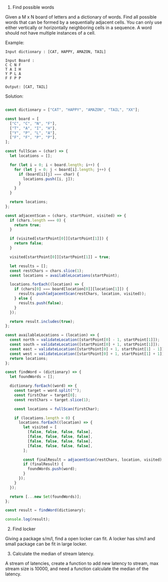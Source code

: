 1. Find possible words

Given a M x N board of letters and a dictionary of words. Find all possible words that can be formed by a sequentially adjacent cells.
You can only use either vertically or horizontally neighboring cells in a sequence.
A word should not have multiple instances of a cell.

Example:

```
Input dictionary : [CAT, HAPPY, AMAZON, TAIL]

Input Board :
C C N F
T A I H
Y P L A
F F P P

Output: [CAT, TAIL]

```

Solution: 
```js

const dictionary = ["CAT", "HAPPY", "AMAZON", "TAIL", "XX"];

const board = [
  ["C", "C", "N", "F"],
  ["T", "A", "I", "H"],
  ["Y", "P", "L", "A"],
  ["F", "F", "P", "P"],
];

const fullScan = (char) => {
  let locations = [];

  for (let i = 0; i < board.length; i++) {
    for (let j = 0; j < board[i].length; j++) {
      if (board[i][j] === char) {
        locations.push([i, j]);
      }
    }
  }

  return locations;
};

const adjacentScan = (chars, startPoint, visited) => {
  if (chars.length === 0) {
    return true;
  }

  if (visited[startPoint[0]][startPoint[1]]) {
    return false;
  }

  visited[startPoint[0]][startPoint[1]] = true;

  let results = [];
  const restChars = chars.slice(1);
  const locations = availableLocations(startPoint);

  locations.forEach((location) => {
    if (chars[0] === board[location[0]][location[1]]) {
      results.push(adjacentScan(restChars, location, visited));
    } else {
      results.push(false);
    }
  });

  return result.includes(true);
};

const availableLocations = (location) => {
  const north = validateLocation([startPoint[0] - 1, startPoint[1]]);
  const south = validateLocation([startPoint[0] + 1, startPoint[1]]);
  const east = validateLocation([startPoint[0] + 1, startPoint[1] - 1]);
  const west = validateLocation([startPoint[0] + 1, startPoint[1] + 1]);
  return locations;
};

const findWord = (dictionary) => {
  let foundWords = [];

  dictionary.forEach((word) => {
    const target = word.split("");
    const firstChar = target[0];
    const restChars = target.slice(1);

    const locations = fullScan(firstChar);

    if (locations.length > 0) {
      locations.forEach((location) => {
        let visited = [
          [false, false, false, false],
          [false, false, false, false],
          [false, false, false, false],
          [false, false, false, false],
        ];

        const finalResult = adjacentScan(restChars, location, visited);
        if (finalResult) {
          foundWords.push(word);
        }
      });
    }
  });

  return [...new Set(foundWords)];
};

const result = findWord(dictionary);

console.log(result);


```

2. Find locker

Giving a package s/m/l, find a open locker can fit. A locker has s/m/l and small package can be fit in large locker.





3. Calculate the median of stream latency. 

A stream of latencies, create a function to add new latency to stream, max stream size is 10000, and need a function calculate the median of the latency. 
